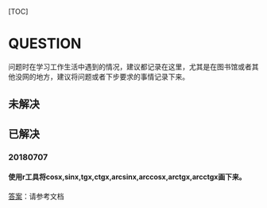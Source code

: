 [TOC]

# QUESTION

​	问题时在学习工作生活中遇到的情况，建议都记录在这里，尤其是在图书馆或者其他没网的地方，建议将问题或者下步要求的事情记录下来。



## 未解决





## 已解决

### 20180707

#### 使用r工具将cosx,sinx,tgx,ctgx,arcsinx,arccosx,arctgx,arcctgx画下来。

[答案](20180707/R语言_sin(x)图像.md)：请参考文档









